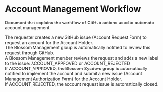 # Account Management Workflow
Document that explains the workflow of GitHub actions used to automate account management.

The requester creates a new GitHub issue (Account Request Form) to request an account for the Account Holder.\
The Blossom Management group is automatically notified to review this request through GitHub.\
A Blossom Management member reviews the request and adds a new label to the issue: ACCOUNT_APPROVED or ACCOUNT_REJECTED\
If ACCOUNT_APPROVED, the Blossom Sysdevs group is automatically notified to implement the account and submit a new issue (Account Management Authorization Form) for the Account Holder.\
If ACCOUNT_REJECTED, the account request issue is automatically closed.